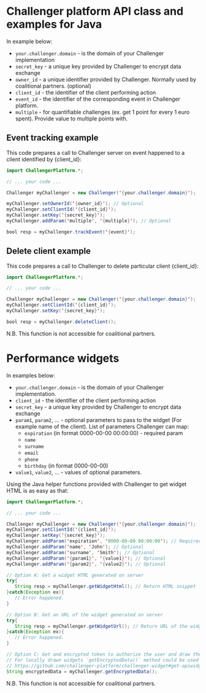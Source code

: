 Challenger platform API class and examples for Java
===

In example below:

 - `your.challenger.domain` - is the domain of your Challenger implementation
 - `secret_key` - a unique key provided by Challenger to encrypt data exchange
 - `owner_id` - a unique identifier provided by Challenger. Normally used by coalitional partners. (optional)
 - `client_id` - the identifier of the client performing action
 - `event_id` - the identifier of the corresponding event in Challenger platform.
 - `multiple` - for quantifiable challenges (ex. get 1 point for every 1 euro spent). Provide value to multiple points with.

## Event tracking example

This code prepares a call to Challenger server on event happened to a client identified by {client_id}:

```java
import ChallengerPlatform.*;

// ... your code ...

Challenger myChallenger = new Challenger('{your.challenger.domain}');

myChallenger.setOwnerId('{owner_id}'); // Optional
myChallenger.setClientId('{client_id}');
myChallenger.setKey('{secret_key}');
myChallenger.addParam('multiple', '{multiple}'); // Optional

bool resp = myChallenger.trackEvent('{event}');
```

## Delete client example

This code prepares a call to Challenger to delete particular client {client_id}:

```java
import ChallengerPlatform.*;

// ... your code ...

Challenger myChallenger = new Challenger('{your.challenger.domain}');
myChallenger.setClientId('{client_id}');
myChallenger.setKey('{secret_key}');

bool resp = myChallenger.deleteClient();
```

N.B. This function is not accessible for coalitional partners.

# Performance widgets

In examples below:
 - `your.challenger.domain` - is the domain of your Challenger implementation.
 - `client_id` - the identifier of the client performing action
 - `secret_key` - a unique key provided by Challenger to encrypt data exchange
 - `param1`, `param2`, ... - optional parameters to pass to the widget (For example name of the client). List of parameters Challenger can map:
   - `expiration` (in format 0000-00-00 00:00:00) - required param
   - `name`
   - `surname`
   - `email`
   - `phone`
   - `birthday` (in format 0000-00-00)
 - `value1`, `value2`,  ... - values of optional parameters.


Using the Java helper functions provided with Challenger to get widget HTML is as easy as that:

```java
import ChallengerPlatform.*;

// ... your code ...

Challenger myChallenger = new Challenger('{your.challenger.domain}');
myChallenger.setClientId('{client_id}');
myChallenger.setKey('{secret_key}');
myChallenger.addParam('expiration', '0000-00-00 00:00:00'); // Required
myChallenger.addParam('name', 'John'); // Optional
myChallenger.addParam('surname', 'Smith'); // Optional
myChallenger.addParam('{param1}', '{value1}'); // Optional
myChallenger.addParam('{param2}', '{value2}'); // Optional

// Option A: Get a widget HTML generated on server
try{
   String resp = myChallenger.getWidgetHtml(); // Return HTML snippet
}catch(Exception ex){
   // Error happened.
}

// Option B: Get an URL of the widget generated on server 
try{
   String resp = myChallenger.getWidgetUrl(); // Return URL of the widget generation service
}catch(Exception ex){
   // Error happened.
}

// Option C: Get and encrypted token to authorize the user and draw the widget on client-side
// For locally drawn widgets `getEncryptedData()` method could be used instead of `getWidgetHtml()`. Please refer:
// https://github.com/challenger-platform/challenger-widget#get-apiwidgetauthenticateuser for more information
String encryptedData = myChallenger.getEncryptedData();
```

N.B. This function is not accessible for coalitional partners.
